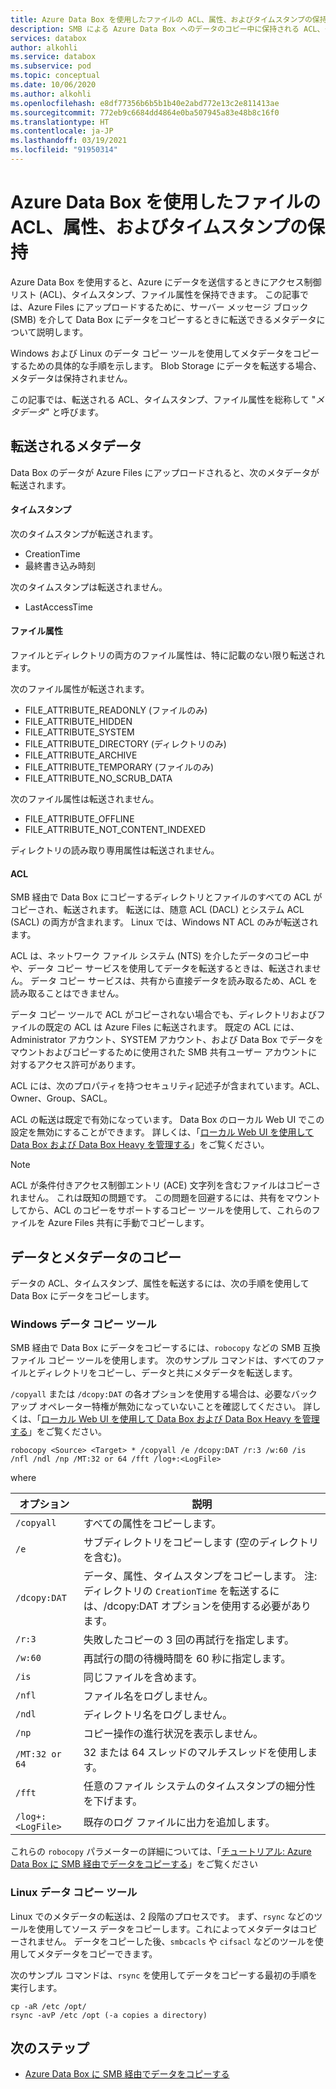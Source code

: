 ```yaml
---
title: Azure Data Box を使用したファイルの ACL、属性、およびタイムスタンプの保持
description: SMB による Azure Data Box へのデータのコピー中に保持される ACL、タイムスタンプ、および属性。 Windows および Linux のデータ コピー ツールを使用したメタデータのコピー。
services: databox
author: alkohli
ms.service: databox
ms.subservice: pod
ms.topic: conceptual
ms.date: 10/06/2020
ms.author: alkohli
ms.openlocfilehash: e8df77356b6b5b1b40e2abd772e13c2e811413ae
ms.sourcegitcommit: 772eb9c6684dd4864e0ba507945a83e48b8c16f0
ms.translationtype: HT
ms.contentlocale: ja-JP
ms.lasthandoff: 03/19/2021
ms.locfileid: "91950314"
---
```

# <a name="preserving-file-acls-attributes-and-timestamps-with-azure-data-box"></a>Azure Data Box を使用したファイルの ACL、属性、およびタイムスタンプの保持

Azure Data Box を使用すると、Azure にデータを送信するときにアクセス制御リスト (ACL)、タイムスタンプ、ファイル属性を保持できます。 この記事では、Azure Files にアップロードするために、サーバー メッセージ ブロック (SMB) を介して Data Box にデータをコピーするときに転送できるメタデータについて説明します。 

Windows および Linux のデータ コピー ツールを使用してメタデータをコピーするための具体的な手順を示します。 Blob Storage にデータを転送する場合、メタデータは保持されません。

この記事では、転送される ACL、タイムスタンプ、ファイル属性を総称して "*メタデータ*" と呼びます。

## <a name="transferred-metadata"></a>転送されるメタデータ

Data Box のデータが Azure Files にアップロードされると、次のメタデータが転送されます。

#### <a name="timestamps"></a>タイムスタンプ

次のタイムスタンプが転送されます。
- CreationTime
- 最終書き込み時刻

次のタイムスタンプは転送されません。
- LastAccessTime
  
#### <a name="file-attributes"></a>ファイル属性

ファイルとディレクトリの両方のファイル属性は、特に記載のない限り転送されます。

次のファイル属性が転送されます。
- FILE_ATTRIBUTE_READONLY (ファイルのみ)
- FILE_ATTRIBUTE_HIDDEN
- FILE_ATTRIBUTE_SYSTEM
- FILE_ATTRIBUTE_DIRECTORY (ディレクトリのみ)
- FILE_ATTRIBUTE_ARCHIVE
- FILE_ATTRIBUTE_TEMPORARY (ファイルのみ)
- FILE_ATTRIBUTE_NO_SCRUB_DATA

次のファイル属性は転送されません。
- FILE_ATTRIBUTE_OFFLINE
- FILE_ATTRIBUTE_NOT_CONTENT_INDEXED
  
ディレクトリの読み取り専用属性は転送されません。

#### <a name="acls"></a>ACL

SMB 経由で Data Box にコピーするディレクトリとファイルのすべての ACL がコピーされ、転送されます。 転送には、随意 ACL (DACL) とシステム ACL (SACL) の両方が含まれます。 Linux では、Windows NT ACL のみが転送されます。

ACL は、ネットワーク ファイル システム (NTS) を介したデータのコピー中や、データ コピー サービスを使用してデータを転送するときは、転送されません。 データ コピー サービスは、共有から直接データを読み取るため、ACL を読み取ることはできません。

データ コピー ツールで ACL がコピーされない場合でも、ディレクトリおよびファイルの既定の ACL は Azure Files に転送されます。 既定の ACL には、Administrator アカウント、SYSTEM アカウント、および Data Box でデータをマウントおよびコピーするために使用された SMB 共有ユーザー アカウントに対するアクセス許可があります。

ACL には、次のプロパティを持つセキュリティ記述子が含まれています。ACL、Owner、Group、SACL。

ACL の転送は既定で有効になっています。 Data Box のローカル Web UI でこの設定を無効にすることができます。 詳しくは、「[ローカル Web UI を使用して Data Box および Data Box Heavy を管理する](./data-box-local-web-ui-admin.md)」をご覧ください。

> [!NOTE]
> ACL が条件付きアクセス制御エントリ (ACE) 文字列を含むファイルはコピーされません。 これは既知の問題です。 この問題を回避するには、共有をマウントしてから、ACL のコピーをサポートするコピー ツールを使用して、これらのファイルを Azure Files 共有に手動でコピーします。

## <a name="copying-data-and-metadata"></a>データとメタデータのコピー

データの ACL、タイムスタンプ、属性を転送するには、次の手順を使用して Data Box にデータをコピーします。 

### <a name="windows-data-copy-tool"></a>Windows データ コピー ツール

SMB 経由で Data Box にデータをコピーするには、`robocopy` などの SMB 互換ファイル コピー ツールを使用します。 次のサンプル コマンドは、すべてのファイルとディレクトリをコピーし、データと共にメタデータを転送します。

`/copyall` または `/dcopy:DAT` の各オプションを使用する場合は、必要なバックアップ オペレーター特権が無効になっていないことを確認してください。 詳しくは、「[ローカル Web UI を使用して Data Box および Data Box Heavy を管理する](./data-box-local-web-ui-admin.md)」をご覧ください。 

```console
robocopy <Source> <Target> * /copyall /e /dcopy:DAT /r:3 /w:60 /is /nfl /ndl /np /MT:32 or 64 /fft /log+:<LogFile>
```

where

|オプション |説明 |
|------------------- | ----- |
|`/copyall` |すべての属性をコピーします。|
|`/e`      |サブディレクトリをコピーします (空のディレクトリを含む)。         |
|`/dcopy:DAT`  |データ、属性、タイムスタンプをコピーします。 注:ディレクトリの `CreationTime` を転送するには、/dcopy:DAT オプションを使用する必要があります。 |
|`/r:3`    |失敗したコピーの 3 回の再試行を指定します。         |
|`/w:60`   |再試行の間の待機時間を 60 秒に指定します。         |
|`/is`     |同じファイルを含めます。         |
|`/nfl`    |ファイル名をログしません。         |
|`/ndl`    |ディレクトリ名をログしません。        |
|`/np`     |コピー操作の進行状況を表示しません。         |
|`/MT:32 or 64`  |32 または 64 スレッドのマルチスレッドを使用します。           |
|`/fft`    |任意のファイル システムのタイムスタンプの細分性を下げます。        |
|`/log+:<LogFile>`  |既存のログ ファイルに出力を追加します。|

これらの `robocopy` パラメーターの詳細については、「[チュートリアル: Azure Data Box に SMB 経由でデータをコピーする](./data-box-deploy-copy-data.md)」をご覧ください

### <a name="linux-data-copy-tool"></a>Linux データ コピー ツール

Linux でのメタデータの転送は、2 段階のプロセスです。 まず、`rsync` などのツールを使用してソース データをコピーします。これによってメタデータはコピーされません。 データをコピーした後、`smbcacls` や `cifsacl` などのツールを使用してメタデータをコピーできます。 

次のサンプル コマンドは、`rsync` を使用してデータをコピーする最初の手順を実行します。 

```console
cp -aR /etc /opt/ 
rsync -avP /etc /opt (-a copies a directory)
```

## <a name="next-steps"></a>次のステップ

- [Azure Data Box に SMB 経由でデータをコピーする](./data-box-deploy-copy-data.md)